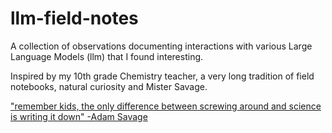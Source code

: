 # llm-field-notes

A collection of observations documenting interactions with various Large Language Models (llm) that I found interesting. 

Inspired by my 10th grade Chemistry teacher, a very long tradition of field notebooks, natural curiosity and Mister Savage.

["remember kids, the only difference between screwing around and science is writing it down" -Adam Savage](https://imgur.com/origin-of-remember-kids-1h3K2TT/)
